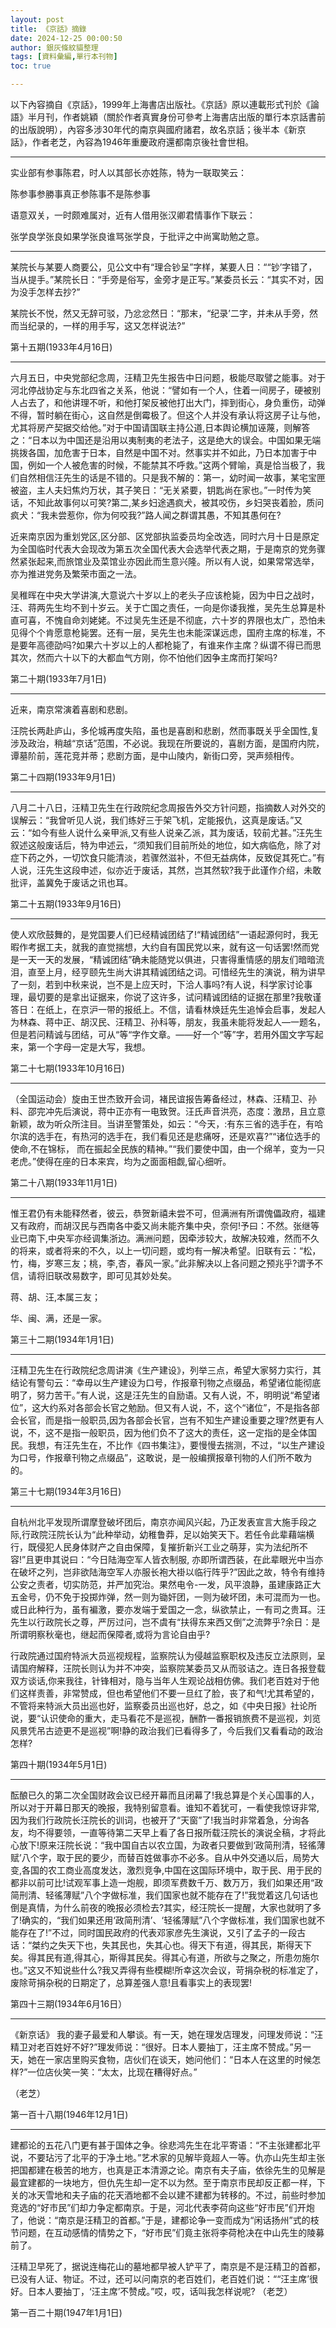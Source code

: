 ```yaml
---
layout: post
title: 《京話》摘錄
date: 2024-12-25 00:00:50
author: 銀灰條紋貓整理
tags: [資料彙編,單行本刊物]
toc: true

---
```


以下內容摘自《京話》，1999年上海書店出版社。《京話》原以連載形式刊於《論語》半月刊，作者姚穎（關於作者真實身份可參考上海書店出版的單行本京話書前的出版說明），內容多涉30年代的南京與國府諸君，故名京話；後半本《新京話》，作者老芝，內容為1946年重慶政府還都南京後社會世相。



***


实业部有参事陈君，时人以其部长亦姓陈，特为一联取笑云：

陈参事参勝事真正参陈事不是陈参事

语意双关，一时颇难属对，近有人借用张汉卿君情事作下联云：

张学良学张良如果学张良谁骂张学良，于批评之中尚寓助勉之意。

***

某院长与某要人商要公，见公文中有“理合钞呈”字样，某要人日：““钞’字错了，当从提手。”某院长日：“手旁是俗写，金旁才是正写。”某委员长云：“其实不对，因为没手怎样去抄?”

某院长不悦，然又无辞可驳，乃忿忿然日：“那末，“纪录’二字，并未从手旁，然而当纪录的，一样的用手写，这又怎样说法?”

第十五期(1933年4月16日)

***

六月五日，中央党部纪念周，汪精卫先生报告中日问题，极能尽取譬之能事。对于河北停战协定与东北四省之关系，他说：“譬如有一个人，住着一间房子，硬被别人占去了，和他讲理不听，和他打架反被他打出大门，摔到街心，身负重伤，动弹不得，暂时躺在街心，这自然是倒霉极了。但这个人并没有承认将这房子让与他，尤其将房产契据交给他。”对于中国请国联主持公道,日本舆论横加诬蔑，则解答之：“日本以为中国还是沿用以夷制夷的老法子，这是绝大的误会。中国如果无端挑拨各国，加危害于日本，自然是中国不对。然事实并不如此，乃日本加害于中国，例如一个人被危害的时候，不能禁其不呼救。”这两个臂喻，真是恰当极了，我们自然相信汪先生的话是不错的。只是我不解的：第一，幼时闻一故事，某宅宝匣被盗，主人夫妇焦灼万状，其子笑日：“无关紧要，钥匙尚在家也。”一时传为笑话，不知此故事何以可笑?第二,某乡妇途遇疯犬，被其咬伤，乡妇哭丧着脸，质问疯犬：“我未尝惹你，你为何咬我?”路人闻之群谓其愚，不知其愚何在?

近来南京因为重划党区,区分部、区党部执监委员均全改选，同时六月十日是原定为全国临时代表大会现改为第五次全国代表大会选举代表之期，于是南京的党务骤然紧张起来,而旅馆业及菜馆业亦因此而生意兴隆。所以有人说，如果常常选举，亦为推进党务及繁荣市面之一法。

吴稚晖在中央大学讲演,大意说六十岁以上的老头子应该枪毙，因为中日之战时，汪、蒋两先生均不到十岁云。关于亡国之责任，一向是你诿我推，吴先生总算是朴直可喜，不愧自命刘姥姥。不过吴先生还是不彻底，六十岁的界限也太广，恐怕未见得个个肯愿意枪毙罢。还有一层，吴先生也未能深谋远虑，国府主席的标准，不是要年高德劭吗?如果六十岁以上的人都枪毙了，有谁来作主席？纵谓不得已而思其次，然而六十以下的大都血气方刚，你不怕他们因争主席而打架吗?

第二十期(1933年7月1日)

***

近来，南京常演着喜剧和悲剧。

汪院长两赴庐山，多伦城再度失陷，虽也是喜剧和悲剧，然而事既关乎全国性,复涉及政治，稍越“京话”范围，不必说。我现在所要说的，喜剧方面，是国府内院，谭墓阶前，莲花竞并蒂；悲剧方面，是中山陵内，新街口旁，哭声频相传。

第二十四期(1933年9月1日)

***

八月二十八日，汪精卫先生在行政院纪念周报告外交方针问题，指摘数人对外交的误解云：“我曾听见人说，我们练好三于架飞机，定能报仇，这真是废话。”又云：“如今有些人说什么亲甲派,又有些人说亲乙派，其为废话，较前尤甚。”汪先生叙述这般废话后，特为申述云，“须知我们目前所处的地位，如大病临危，除了对症下药之外，一切饮食只能清淡，若骤然滋补，不但无益病体，反致促其死亡。”有人说，汪先生这段申述，似亦近于废话，其然，岂其然软?我于此谨作介绍，未敢批评，盖冀免于废话之讯也耳。

第二十五期(1933年9月16日)

***

使人欢欣鼓舞的，是党国要人们已经精诚团结了!“精诚团结”一语起源何时，我无暇作考据工夫，就我的直觉揣想，大约自有国民党以来，就有这一句话罢!然而党是一天一天的发展，“精诚团结”确未能随党以俱进，只害得重情感的朋友们暗暗流泪，直至上月，经亨颐先生尚大讲其精诚团结之词。可惜经先生的演说，稍为讲早了一刻，若到中秋来说，岂不是上应天时，下洽人事吗?有人说，科学家讨论事理，最切要的是拿出证据来，你说了这许多，试问精诚团结的证据在那里?我敬谨答日：在纸上，在京沪一带的报纸上。不信，请看林焕廷先生追悼会启事，发起人为林森、蒋中正、胡汉民、汪精卫、孙科等，朋友，我虽未能将发起人—一题名，但是若问精诚与团结，可从“等“字作文章。——好一个“等”字，若用外国文字写起来，第一个字母一定是大写，我想。

第二十七期(1933年10月16日)

***

（全国运动会）旋由王世杰致开会词，褚民谊报告筹备经过，林森、汪精卫、孙料、邵完冲先后演说，蒋中正亦有一电致贺。汪氏声音洪亮，态度：激昂，且立意新颖，故为听众所注目。当讲至警策处，如云：“今天，:有东三省的选手在，有哈尔滨的选手在，有热河的选手在，我们看见还是悲痛呀，还是欢喜?”“诸位选手的使命,不在锦标， 而在振起全民族的精神。”“我们要使中国，由一个绵羊，变为一只老虎。”使得在座的日本来宾，均为之面面相觑,留心细听。

第二十八期(1933年11月1日)

***

惟王君仍有未能释然者，彼云，恭贺新禧未尝不可，但满洲有所谓傀儡政府，福建又有政府，而胡汉民与西南各中委又尚未能齐集中央，奈何!予曰：不然。张继等业已南下,中央军亦经调集浙边。满洲问题，因牵涉较大，故解决较难，然而不久的将来，或者将来的不久，以上一切问题，或均有一解决希望。旧联有云：“松，竹，梅，岁寒三友；桃，李,杏，春风一家。”此非解决以上各问题之预兆乎?谓予不信，请将旧联改易数字，即可见其妙处矣。

蒋、胡、汪,本属三友；

华、闽、满，还是一家。

第三十二期(1934年1月1日)

***

汪精卫先生在行政院纪念周讲演《生产建设》，列举三点，希望大家努力实行，其结论有警句云：“幸毋以生产建设为口号，作报章刊物之点缀品，希望诸位能彻底明了，努力苦干。”有人说，这是汪先生的自励语。又有人说，不，明明说“希望诸位”，这大约系对各部会长官之勉励。但又有人说，不，这个“诸位”，不是指各部会长官，而是指一般职员,因为各部会长官，岂有不知生产建设重要之理?然更有人说，不，这不是指一般职员，因为他们负不了这大的责任，这一定指的是全体国民。我想，有汪先生在，不比作《四书集注》，要慢慢去揣测，不过，“以生产建设为口号，作报章刊物之点缀品”，这敢说，是一般编撰报章刊物的人们所不敢为的。

第三十七期(1934年3月16日)

***

自杭州北平发现所谓摩登破坏团后，南京亦闻风兴起，乃正发表宣言大施手段之际,行政院汪院长认为“此种举动，幼稚鲁莽，足以始笑天下。若任令此辈藉端横行，既侵犯人民身体财产之自由保障，复摧折新兴工业之萌芽，实为法纪所不容!”且更申其说曰：“今日陆海空军人皆衣制服, 亦即所谓西装，在此辈眼光中当亦在破坏之列，岂非欲陆海空军人亦服长袍大褂以临行阵乎?”因此之故，特令有维持公安之责者，切实防范，并严加究治。果然电令-一发，风平浪静，虽建康路正大五金号，仍不免于投掷炸弹，然一则为锄奸团，一则为破坏团，未可混而为一也。或日此种行为，虽有褊激，要亦发端于爱国之一念，纵欲禁止，一有司之贵耳。汪先生以行政院长之尊，严厉过问，岂不虞有“扶得东来西又倒”之流弊乎?余日：是所谓明察秋毫也，继起而保障者,或将为言论自由乎?

行政院通过国府特派大员巡视规程，监察院认为侵越监察职权及违反立法原则，呈请国府解释，汪院长则认为并不冲突，监察院某委员又从而驳诘之。连日各报登载双方谈话,你来我往，针锋相对，隐与当年人生观论战相仿佛。我们老百姓对于他们这样责善，非常赞成，但也希望他们不要一旦红了脸，丧了和气!尤其希望的，不管将来特派大员出巡也好，监察委员出巡也好，总之，如《中央日报》社论所说，要“认识使命的重大，走马看花不是巡视，酬酢一番报销旅费不是巡视，刘览风景凭吊古迹更不是巡视”啊!静的政治我们已看得多了，今后我们又看看动的政治怎样?

第四十期(1934年5月1日)

***

酝酿已久的第二次全国财政会议已经开幕而且闭幕了!我总算是个关心国事的人，所以对于开幕日那天的晚报，我特别留意看。谁知不着犹可，一看使我惊讶非常,因为我们行政院长汪院长的训词，也被开了“天窗”了!我当时非常着急，分询各友，均不得要领，一直等待第二天早上看了各日报所载汪院长的演说全稿，才将此心放下!原来汪院长说：“我中国自古以农立国，为政者只要做到‘政简刑清，轻徭薄赋’八个字，取于民的要少，而替百姓做事亦不必多。自从中外交通以后，局势大变,各国的农工商业高度发达，激烈竞争,中国在这国际环境中，取于民、用于民的都非以前可比!试观军事上造一炮舰，即须军费数千万、数万万，我们如果还用“政简刑清、轻徭薄赋”八个字做标准，我们国家也就不能存在了!”我觉着这几句话也倒是真情，为什么前夜的晚报必须检去?其实，经汪院长一提醒，大家也就明了多了!确实的，“我们如果还用‘政简刑清’、‘轻徭薄赋”八个字做标准，我们国家也就不能存在了!”不过，同时国民政府的代表邓家彦先生演说，又引了孟子的一段古话：“桀约之失天下也，失其民也，失其心也。得天下有道，得其民，斯得天下矣。得其民有道,得其心，斯得其民矣。得其心有道，所欲与之聚之，所患勿施尔也。”这又不知说些什么?我又弄得有些模糊!所幸这次会议，苛捐杂税的标准定了，废除苛捐杂税的日期定了，总算差强人意!且看事实上的表现罢!

第四十三期(1934年6月16日）

***

《新京话》
我的妻子最爱和人攀谈。有一天，她在理发店理发，问理发师说：“汪精卫对老百姓好不好?”理发师说：“很好。日本人要抽丁，汪主席不赞成。”另一天，她在一家店里购买食物，店伙们在谈天，她问他们：“日本人在这里的时候怎样?”一位店伙笑一笑：“太太，比现在糟得好点。”

（老芝）

第一百十八期(1946年12月1日)

***

建都论的五花八门更有甚于国体之争。徐悲鸿先生在北平寄语：“不主张建都北平说，不要玷污了北平的于净土地。”艺术家的见解毕竟超人一等。仇亦山先生却主张把国都建在极苦的地方，也真是正本清源之论。南京有夫子庙，依徐先生的见解是最宜建都的一块地方，但仇先生却一定不以为然。至于南京市民却反正都一样，下关的冰天雪地和夫子庙的花天酒地都不会以建不建都为转移的。不过，前些时参加竞选的“好市民”们却力争定都南京。于是，河北代表李荷向这些“好市民”们开炮了，他说：“南京是汪精卫的首都。”于是，建都论争一变而成为“闲话扬州”式的枝节问题，在互动感情的情势之下，“好市民”们竟主张将李荷枪决在中山先生的陵募前了。

汪精卫早死了，据说连梅花山的墓地都早被人铲平了，南京是不是汪精卫的首都，已没有人证、物证。不过，还可以问南京的老百姓们，老百姓们说：““汪主席’很好。日本人要抽丁，‘汪主席’不赞成。”哎，哎，话叫我怎样说呢? 
（老芝）

第一百二十期(1947年1月1日)



